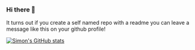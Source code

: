 ### Hi there 👋
It turns out if you create a self named repo with a readme you can leave a message like this on your github profile!

[![Simon's GitHub stats](https://github-readme-stats.vercel.app/api?username=Plaenkler)](https://github.com/anuraghazra/github-readme-stats)
